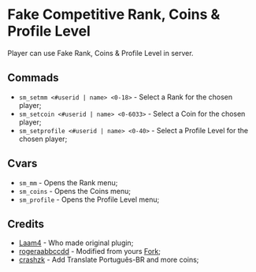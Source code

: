 # Fake Competitive Rank, Coins & Profile Level
Player can use Fake Rank, Coins & Profile Level in server.

## Commads
- `sm_setmm <#userid | name> <0-18>` - Select a Rank for the chosen player;
- `sm_setcoin <#userid | name> <0-6033>` - Select a Coin for the chosen player;
- `sm_setprofile <#userid | name> <0-40>` - Select a Profile Level for the chosen player;

## Cvars
- `sm_mm` - Opens the Rank menu;
- `sm_coins` - Opens the Coins menu;
- `sm_profile` - Opens the Profile Level menu;

## Credits
- [Laam4](https://forums.alliedmods.net/showthread.php?t=258753) - Who made original plugin;
- [rogeraabbccdd](https://github.com/rogeraabbccdd) - Modified from yours [Fork](https://github.com/rogeraabbccdd/Fake-Competitive-Rank-and-Coins);
- [crashzk](https://github.com/crashzk) - Add Translate Português-BR and more coins;
